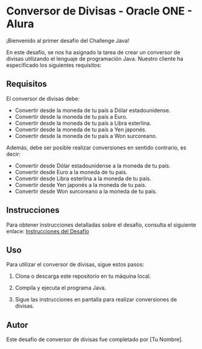 # Conversor de Divisas - Oracle ONE - Alura

¡Bienvenido al primer desafío del Challenge Java!

En este desafío, se nos ha asignado la tarea de crear un conversor de divisas utilizando el lenguaje de programación Java. Nuestro cliente ha especificado los siguientes requisitos:

## Requisitos

El conversor de divisas debe:
- Convertir desde la moneda de tu país a Dólar estadounidense.
- Convertir desde la moneda de tu país a Euro.
- Convertir desde la moneda de tu país a Libra esterlina.
- Convertir desde la moneda de tu país a Yen japonés.
- Convertir desde la moneda de tu país a Won surcoreano.

Además, debe ser posible realizar conversiones en sentido contrario, es decir:
- Convertir desde Dólar estadounidense a la moneda de tu país.
- Convertir desde Euro a la moneda de tu país.
- Convertir desde Libra esterlina a la moneda de tu país.
- Convertir desde Yen japonés a la moneda de tu país.
- Convertir desde Won surcoreano a la moneda de tu país.

## Instrucciones

Para obtener instrucciones detalladas sobre el desafío, consulta el siguiente enlace: [Instrucciones del Desafío](https://trello.com/b/uOEgrgks/conversor-de-moneda-challenge-one-java)

## Uso

Para utilizar el conversor de divisas, sigue estos pasos:

1. Clona o descarga este repositorio en tu máquina local.

2. Compila y ejecuta el programa Java.

3. Sigue las instrucciones en pantalla para realizar conversiones de divisas.

## Autor

Este desafío de conversor de divisas fue completado por [Tu Nombre].

